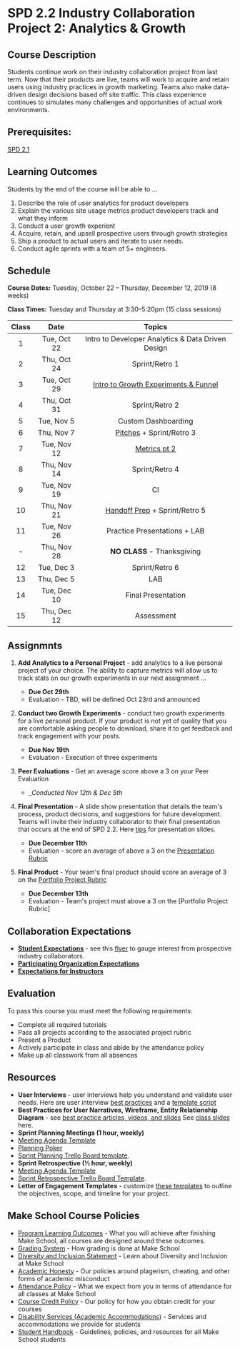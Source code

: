# SPD 2.2 Industry Collaboration Project 2: Analytics & Growth

## Course Description

Students continue work on their industry collaboration project from last term. Now that their products are live, teams will work to acquire and retain users using industry practices in growth marketing. Teams also make data-driven design decisions based off site traffic. This class experience continues to simulates many challenges and opportunities of actual work environments.

## Prerequisites:  

[SPD 2.1](https://github.com/Make-School-Courses/SPD-2.1-Industry-Collaboration-Project)

## Learning Outcomes

Students by the end of the course will be able to ...
1. Describe the role of user analytics for product developers
1. Explain the various site usage metrics product developers track and what they inform
1. Conduct a user growth experient
1. Acquire, retain, and upsell prospective users through growth strategies
1. Ship a product to actual users and iterate to user needs.
1. Conduct agile sprints with a team of 5+ engineers.

## Schedule

**Course Dates:** Tuesday, October 22 – Thursday, December 12, 2019 (8 weeks)

**Class Times:** Tuesday and Thursday at 3:30–5:20pm (15 class sessions)

| Class |          Date          |                 Topics                  |
|:-----:|:----------------------:|:---------------------------------------:|
|  1 |   Tue, Oct 22             | Intro to Developer Analytics & Data Driven Design |
|  2 |   Thu, Oct 24             | Sprint/Retro 1 |
|  3 |   Tue, Oct 29             | [Intro to Growth Experiments & Funnel] |
|  4 |   Thu, Oct 31             | Sprint/Retro 2 |
|  5 |   Tue, Nov 5              | Custom Dashboarding |
|  6 |   Thu, Nov 7              | [Pitches] + Sprint/Retro 3 |
|  7 |   Tue, Nov 12             | [Metrics pt 2] |
|  8 |   Thu, Nov 14             | Sprint/Retro 4 |
|  9 |   Tue, Nov 19             | CI |
| 10 |   Thu, Nov 21             | [Handoff Prep] + Sprint/Retro 5 |  
| 11 |   Tue, Nov 26             | Practice Presentations + LAB |
| - |   Thu, Nov 28              | **NO CLASS** - Thanksgiving  |
| 12 |   Tue, Dec 3              | Sprint/Retro 6 |
| 13 |   Thu, Dec 5              | LAB |
| 14 |   Tue, Dec 10             | Final Presentation  |
| 15 |   Thu, Dec 12             | Assessment  |


[Intro to Growth Experiments & Funnel]: (https://docs.google.com/presentation/d/1JHNEOUTT7KgR4zLYsKOOwiJQ5Yga69HCNMawwIokJks/edit?usp=sharing)
[Pitches]:(https://docs.google.com/presentation/d/1bth-nBtPN4ZvytZHS57pcExEWrmfFNGyD8p-xII7gn0/edit?usp=sharing)
[Metrics pt 2]:(https://docs.google.com/presentation/d/1cfklRuBVZO4mRanvngIhgG3zBddVzPBQU7Fspn_SuBo/edit?usp=sharing)
[Handoff Prep]:(https://docs.google.com/presentation/d/1BtYFGDe7k7e50e2EHf5K3noqyaA7UH7EI5KaW8GTWXc/edit?usp=sharing)


## Assignmnts

1. **Add Analytics to a Personal Project** - add analytics to a live personal project of your choice. The ability to capture metrics will allow us to track stats on our growth experiments in our next assignment ...
    - __Due Oct 29th__
    - Evaluation - TBD, will be defined Oct 23rd and announced

1. **Conduct two Growth Experiments** - conduct two growth experiments for a live personal product. If your product is not yet of quality that you are comfortable asking people to download, share it to get feedback and track engagement with your posts.
    - __Due Nov 19th__
    - Evaluation - Execution of three experiments

1. **Peer Evaluations** - Get an average score above a 3 on your Peer Evaluation
    - __Conducted Nov 12th & Dec 5th_

1. **Final Presentation** - A slide show presentation that details the team's process, product decisions, and suggestions for future development. Teams will invite their industry collaborator to their final presentation that occurs at the end of SPD 2.2. Here [tips](https://docs.google.com/presentation/d/14ZPXQngoyMs_pmAQHNQZhZjOI63KjTbkwOfcq0CG_tA/edit#slide=id.g46c3cc2153_0_0) for presentation slides.
    - __Due December 11th__
    - Evaluation - score an average of above a 3 on the [Presentation Rubric](https://docs.google.com/document/d/1WTLcZNyvRGYDz5L8Kr8a0ILbFAyr92u85paoqGFjxPg/edit)

1. **Final Product** - Your team's final product should score an average of 3 on the [Portfolio Project Rubric](http://make.sc/portfolio-project-rubric)
    - __Due December 13th__
    - Evaluation - Team's project must above a 3 on the [Portfolio Project Rubric]

## Collaboration Expectations

- **[Student Expectations](https://docs.google.com/document/d/1c7eNv4HB_C_8LF7S9xgxrFl0FvoJ3eQ7C336xUjEIFs/edit#heading=h.yri3le8rfq5y)** - see this [flyer](https://docs.google.com/document/d/1VJX5-UYzjTA42pAw1rP4VXVYnMnGOj7BGd2A4ufGeKY/edit) to gauge interest from prospective industry collaborators.
- **[Participating Organization Expectations](https://docs.google.com/document/d/1c7eNv4HB_C_8LF7S9xgxrFl0FvoJ3eQ7C336xUjEIFs/edit#heading=h.mg9scq4lebzc)**
- **[Expectations for Instructors](https://docs.google.com/document/d/1c7eNv4HB_C_8LF7S9xgxrFl0FvoJ3eQ7C336xUjEIFs/edit#heading=h.8ve0deyw0r2j)**

## Evaluation

To pass this course you must meet the following requirements:

- Complete all required tutorials
- Pass all projects according to the associated project rubric
- Present a Product
- Actively participate in class and abide by the attendance policy
- Make up all classwork from all absences


## Resources

- **User Interviews** - user interviews help you understand and validate user needs. Here are user interview [best practices](https://docs.google.com/presentation/d/1xtUGbErF315eKkvVAstTnWzoXLmpygtf6YGTEMYwg_A/edit#slide=id.p) and a [template script](https://docs.google.com/document/d/1uRRKejC3Ullk5vdw9P1SHmE56CGkekH2dIaoBV9ISeM/edit)
- **Best Practices for User Narratives, Wireframe, Entity Relationship Diagram** - see [best practice articles, videos, and slides](https://docs.google.com/document/d/1uCxdv8N0TltGNS1YLOS8SkD0uLcir0Wg2I9pxS_PL_w/edit#) See [class slides](https://docs.google.com/presentation/d/1ALBDn3bIycimyvnB6fEOAMadDOCA4wmoOO9Z-lpBRsM/edit#slide=id.g3e71f5355a_0_26) here.
- **Sprint Planning Meetings (1 hour, weekly)**
 - [Meeting Agenda Template](https://docs.google.com/document/d/1n6IDYJ9jW2lWaTu5uf7qXEd3ihgQIByxsr-4RHjldBI/edit#heading=h.xffidahcubfs)
 - [Planning Poker](https://en.wikipedia.org/wiki/Planning_poker)
 - [Sprint Planning Trello Board template](https://trello.com/b/ftyBKJb3/eng-sprint-board-template).
- **Sprint Retrospective (½ hour, weekly)**
 - [Meeting Agenda Template](https://docs.google.com/document/d/1n6IDYJ9jW2lWaTu5uf7qXEd3ihgQIByxsr-4RHjldBI/edit#heading=h.10t6cnudbcpw)
 - [Sprint Retrospective Trello Board Template](https://trello.com/b/8tEv8Uaj/eng-retro-board-template).
- **Letter of Engagement Templates** - customize [these templates](https://drive.google.com/drive/u/0/folders/1orfy2fxAccRzS1u8AF91bGAgugjT1F3c) to outline the objectives, scope, and timeline for your project.


## Make School Course Policies

- [Program Learning Outcomes](https://make.sc/program-learning-outcomes) - What you will achieve after finishing Make School, all courses are designed around these outcomes.
- [Grading System](https://make.sc/grading-system) - How grading is done at Make School
- [Diversity and Inclusion Statement](https://make.sc/diversity-and-inclusion-statement) - Learn about Diversity and Inclusion at Make School
- [Academic Honesty](https://make.sc/academic-honesty-policy) - Our policies around plagerism, cheating, and other forms of academic misconduct 
- [Attendance Policy](https://make.sc/attendance-policy) - What we expect from you in terms of attendance for all classes at Make School
- [Course Credit Policy](https://make.sc/course-credit-policy) - Our policy for how you obtain credit for your courses
- [Disability Services (Academic Accommodations)](https://make.sc/disability-services) - Services and accommodations we provide for students
- [Student Handbook](https://make.sc/student-handbook) - Guidelines, policies, and resources for all Make School students
